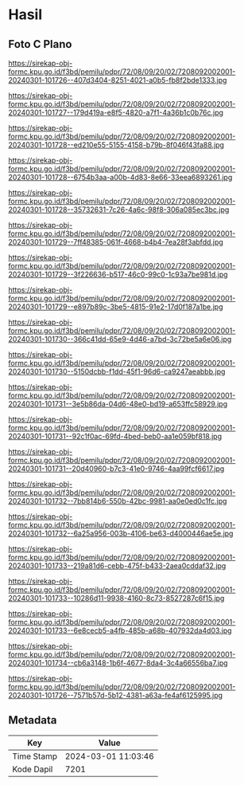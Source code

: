# Hasil

## Foto C Plano

https://sirekap-obj-formc.kpu.go.id/f3bd/pemilu/pdpr/72/08/09/20/02/7208092002001-20240301-101726--407d3404-8251-4021-a0b5-fb8f2bde1333.jpg

https://sirekap-obj-formc.kpu.go.id/f3bd/pemilu/pdpr/72/08/09/20/02/7208092002001-20240301-101727--179d419a-e8f5-4820-a7f1-4a36b1c0b76c.jpg

https://sirekap-obj-formc.kpu.go.id/f3bd/pemilu/pdpr/72/08/09/20/02/7208092002001-20240301-101728--ed210e55-5155-4158-b79b-8f046f43fa88.jpg

https://sirekap-obj-formc.kpu.go.id/f3bd/pemilu/pdpr/72/08/09/20/02/7208092002001-20240301-101728--6754b3aa-a00b-4d83-8e66-33eea6893261.jpg

https://sirekap-obj-formc.kpu.go.id/f3bd/pemilu/pdpr/72/08/09/20/02/7208092002001-20240301-101728--35732631-7c26-4a6c-98f8-306a085ec3bc.jpg

https://sirekap-obj-formc.kpu.go.id/f3bd/pemilu/pdpr/72/08/09/20/02/7208092002001-20240301-101729--7ff48385-061f-4668-b4b4-7ea28f3abfdd.jpg

https://sirekap-obj-formc.kpu.go.id/f3bd/pemilu/pdpr/72/08/09/20/02/7208092002001-20240301-101729--3f226636-b517-46c0-99c0-1c93a7be981d.jpg

https://sirekap-obj-formc.kpu.go.id/f3bd/pemilu/pdpr/72/08/09/20/02/7208092002001-20240301-101729--e897b89c-3be5-4815-91e2-17d0f187a1be.jpg

https://sirekap-obj-formc.kpu.go.id/f3bd/pemilu/pdpr/72/08/09/20/02/7208092002001-20240301-101730--366c41dd-65e9-4d46-a7bd-3c72be5a6e06.jpg

https://sirekap-obj-formc.kpu.go.id/f3bd/pemilu/pdpr/72/08/09/20/02/7208092002001-20240301-101730--5150dcbb-f1dd-45f1-96d6-ca9247aeabbb.jpg

https://sirekap-obj-formc.kpu.go.id/f3bd/pemilu/pdpr/72/08/09/20/02/7208092002001-20240301-101731--3e5b86da-04d6-48e0-bd19-a653ffc58929.jpg

https://sirekap-obj-formc.kpu.go.id/f3bd/pemilu/pdpr/72/08/09/20/02/7208092002001-20240301-101731--92c1f0ac-69fd-4bed-beb0-aa1e059bf818.jpg

https://sirekap-obj-formc.kpu.go.id/f3bd/pemilu/pdpr/72/08/09/20/02/7208092002001-20240301-101731--20d40960-b7c3-41e0-9746-4aa99fcf6617.jpg

https://sirekap-obj-formc.kpu.go.id/f3bd/pemilu/pdpr/72/08/09/20/02/7208092002001-20240301-101732--7bb814b6-550b-42bc-9981-aa0e0ed0c1fc.jpg

https://sirekap-obj-formc.kpu.go.id/f3bd/pemilu/pdpr/72/08/09/20/02/7208092002001-20240301-101732--6a25a956-003b-4106-be63-d4000446ae5e.jpg

https://sirekap-obj-formc.kpu.go.id/f3bd/pemilu/pdpr/72/08/09/20/02/7208092002001-20240301-101733--219a81d6-cebb-475f-b433-2aea0cddaf32.jpg

https://sirekap-obj-formc.kpu.go.id/f3bd/pemilu/pdpr/72/08/09/20/02/7208092002001-20240301-101733--10286d11-9938-4160-8c73-8527287c6f15.jpg

https://sirekap-obj-formc.kpu.go.id/f3bd/pemilu/pdpr/72/08/09/20/02/7208092002001-20240301-101733--6e8cecb5-a4fb-485b-a68b-407932da4d03.jpg

https://sirekap-obj-formc.kpu.go.id/f3bd/pemilu/pdpr/72/08/09/20/02/7208092002001-20240301-101734--cb6a3148-1b6f-4677-8da4-3c4a66556ba7.jpg

https://sirekap-obj-formc.kpu.go.id/f3bd/pemilu/pdpr/72/08/09/20/02/7208092002001-20240301-101726--7571b57d-5b12-4381-a63a-fe4af6125995.jpg


## Metadata

| Key        | Value               |
| ---------- | ------------------- |
| Time Stamp | 2024-03-01 11:03:46 |
| Kode Dapil | 7201                |



